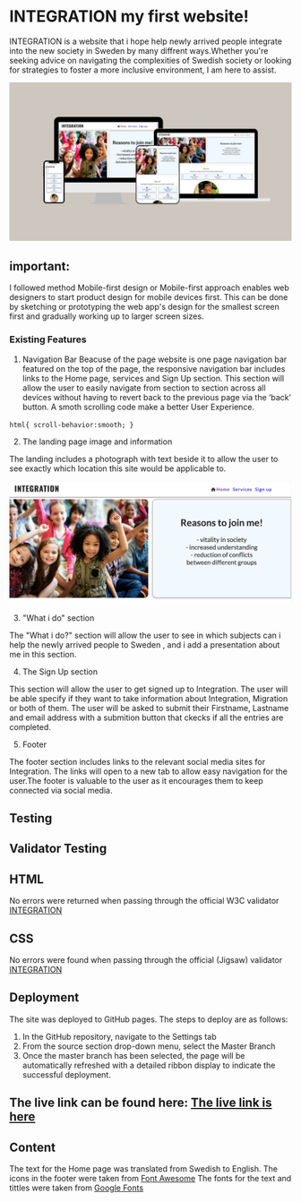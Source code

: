 # INTEGRATION my first website!

INTEGRATION is a website that i hope help newly arrived people integrate into the new society  in Sweden by many diffrent ways.Whether you're seeking advice on navigating the complexities of Swedish society or looking for strategies to foster a more inclusive environment, I am here to assist.

![Screens](/assets/images/screens.jpg)


## important:
I followed method Mobile-first design or Mobile-first approach enables web designers to start product design for mobile devices first. This can be done by sketching or prototyping the web app's design for the smallest screen first and gradually working up to larger screen sizes.  
   
   ### Existing Features

1. Navigation Bar 
  Beacuse of the page website is one page navigation bar featured on the top of the page, the responsive navigation bar includes links to the Home page, services and Sign Up section.
This section will allow the user to easily navigate from section to section across all devices without having to revert back to the previous page via the ‘back’ button. A smoth scrolling code make a better User Experience.

`html{
    scroll-behavior:smooth;
}`


2. The landing page image and information

The landing includes a photograph with text beside it to allow the user to see exactly which location this site would be applicable to.

![landing](/assets/images/landing.png)

3. "What i do" section

The "What i do?" section will allow the user to see in which subjects can i help the newly arrived people to Sweden , and i add a presentation about me in this section.


4. The Sign Up section

This section will allow the user to get signed up to Integration. The user will be able specify if they want to take information about Integration, Migration or both of them. The user will be asked to submit their Firstname, Lastname and email address with a submition button that ckecks if all the entries are completed.

5. Footer

The footer section includes links to the relevant social media sites for Integration. The links will open to a new tab to allow easy navigation for the user.The footer is valuable to the user as it encourages them to keep connected via social media.

## Testing

## Validator Testing
 ## HTML
No errors were returned when passing through the official W3C validator [INTEGRATION](https://validator.w3.org/nu/?showsource=yes&doc=https%3A%2F%2Fbehzad17.github.io%2FPP1-small-project%2F)
## CSS
No errors were found when passing through the official (Jigsaw) validator [INTEGRATION](https://jigsaw.w3.org/css-validator/validator?uri=https%3A%2F%2Fbehzad17.github.io%2FPP1-small-project%2F&profile=css3svg&usermedium=all&warning=1&vextwarning=&lang=en)


## Deployment
The site was deployed to GitHub pages. The steps to deploy are as follows:
1. In the GitHub repository, navigate to the Settings tab
2. From the source section drop-down menu, select the Master Branch
3. Once the master branch has been selected, the page will be automatically refreshed with a detailed ribbon display to indicate the successful deployment.
## The live link can be found here: [The live link is here](https://behzad17.github.io/PP1-small-project/)

## Content
The text for the Home page was translated from Swedish to English.
The icons in the footer were taken from [Font Awesome](https://fontawesome.com/)
The fonts for the text and tittles were taken from [Google Fonts](https://fonts.google.com/)

